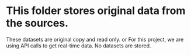 # THis folder stores original data from the sources.
These datasets are original copy and read only. 
or
For this project, we are using API calls to get real-time data. No datasets are stored.
